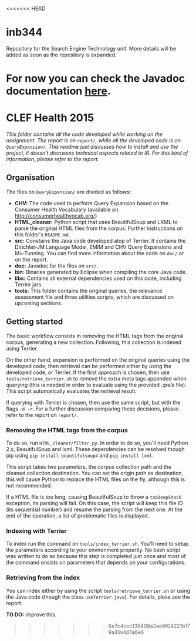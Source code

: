 <<<<<<< HEAD
# inb344
Repository for the Search Engine Technology unit.
More details will be added as soon as the repository is expanded.

For now you can check the Javadoc documentation [here](http://lzfelix.github.io/inb344/).
=======
# CLEF Health 2015

*This folder contains all the code developed while working on the assignment. The report is on ```report/```, while all the developed code is on  ```QueryExpansion/```. This readme just discusses how to install and use the project, it doesn't discusses technical aspects related to IR. For this kind of information, please refer to the report.*

## Organisation

The files on ```QueryExpansion/``` are divided as follows:

* **CHV:** The code used to perform Query Expansion based on the Consumer Health Vocabulary (available on http://consumerhealthvocab.org/)
* **HTML_cleaner:** Python script that uses BeautifulSoup and LXML to parse the original HTML files from the corpus. Further instructions on this folder's ```README.md```.
* **src:** Constains the Java code developed atop of Terrier. It contains the Dirichlet-JM Language Model, EMIM and CHV Query Expansions and Mu-Tunning. You can find more information about the code on ```doc/``` or on the report.
* **doc:** Javadoc for the files on ```src/```.
* **bin:** Binaries generated by Eclipse when compiling the core Java code.
* **libs:** Contains all external dependencies used on this code, including Terrier jars.
* **tools:** This folder contains the original queries, the relevance assessment file and three utilities scripts, which are discussed on upcoming sections.

## Getting started

The basic workflow consists in removing the HTML tags from the original corpus, generating a new collection. Following, this collection is indexed using Terrier.

On the other hand, expansion is performed on the original queries using the developed code, then retrieval can be performed either by using the developed code, or Terrier. If the first approach is chosen, then use ```tools/retrieve_terrier.sh``` to remove the extra meta tags appended when querying (this is needed in order to evaluate using the provided *.qrels* file). This script automatically evaluates the retrieval result.

If querying with Terrier is chosen, then use the same script, but with the flags ```-d -r```. For a further discussion comparing these decisions, please refer to the report on ```report/```.

### Removing the HTML tags from the corpus

To do so, run ```HTML_cleaner/filter.py```. In order to do so, you'll need Python 2.x, BeautifulSoup and lxml. These dependencies can be resolved though pip using ```pip install beautifulsoup4``` and ```pip install lxml```.

This script takes two parameters, the corpus collection path and the cleaned collection destination. You can set the origin path as destination, this will cause Python to replace the HTML files on the fly, although this is not recommended.

If a HTML file is too long, causing BeautifulSoup to throw a ```tooDeepStack``` exception, its parsing will fail. On this case, the script will keep this file ID (its sequential number) and resume the parsing from the next one. At the end of the operation, a list of problematic files is displayed.

### Indexing with Terrier

To index run the command on ```tools/index_terrier.sh```. You'll need to setup the parameters according to your environment propertly. No bash script was written to do so because this step is completed just once and most of the command onsists on parameters that depends on your configurations.

### Retrieving from the index

You can index either by using the script ```tools/retrieve_terrier.sh``` or using the Java code (though the class ```useTerrier.java```). For details, plese see the report.

**TO DO:** improve this.
>>>>>>> 6e7c4ccc135408a3ae6f04221b179a49a1d7a6e6
